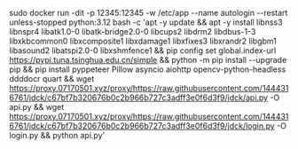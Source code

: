 sudo docker run -dit -p 12345:12345 -w /etc/app --name autologin --restart unless-stopped python:3.12 bash -c 'apt -y update && apt -y install libnss3 libnspr4 libatk1.0-0 libatk-bridge2.0-0 libcups2 libdrm2 libdbus-1-3 libxkbcommon0 libxcomposite1 libxdamage1 libxfixes3 libxrandr2 libgbm1 libasound2 libatspi2.0-0 libxshmfence1 && pip config set global.index-url https://pypi.tuna.tsinghua.edu.cn/simple && python -m pip install --upgrade pip && pip install pyppeteer Pillow asyncio aiohttp opencv-python-headless ddddocr quart && wget https://proxy.07170501.xyz/proxy/https://raw.githubusercontent.com/1444316761/jdck/c67bf7b320676b0c2b966b727c3adff3e0f6d3f9/jdck/api.py -O api.py && wget https://proxy.07170501.xyz/proxy/https://raw.githubusercontent.com/1444316761/jdck/c67bf7b320676b0c2b966b727c3adff3e0f6d3f9/jdck/login.py -O login.py && python api.py'
